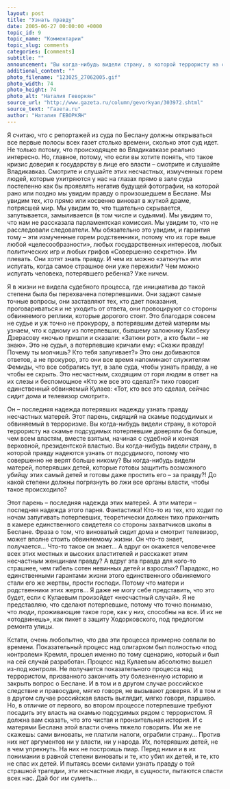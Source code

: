 ```yaml
---
layout: post
title: "Узнать правду"
date: 2005-06-27 00:00:00 +0000
topic_id: 9
topic_name: "Комментарии"
topic_slug: comments
categories: [comments]
subtitle: ""
announcement: "Вы когда-нибудь видели страну, в которой террористу на скамье подсудимых потерпевшие доверяли бы больше, чем всем властям, вместе взятым, начиная с судебной и кончая верховной, президентской властью. Вы когда-нибудь видели страну, в которой правду надеются узнать от подсудимого, потому что совершенно не верят больше никому? Вы когда-нибудь видели матерей, потерявших детей, которые готовы защитить возможного убийцу этих самый детей и готовы даже простить его – за правду?! До какой степени должны погрязнуть во лжи все органы власти, чтобы такое происходило?"
additional_content: ""
photo_filename: "123025_27062005.gif"
photo_width: 74
photo_height: 74
photo_alt: "Наталия Геворкян"
source_url: "http://www.gazeta.ru/column/gevorkyan/303972.shtml"
source_text: "Газета.ru"
author: "Наталия ГЕВОРКЯН"
---
```

Я считаю, что с репортажей из суда по Беслану должны открываться все первые полосы всех газет столько времени, сколько этот суд идет. Не только потому, что происходящее во Владикавказе реально интересно. Но, главное, потому, что если вы хотите понять, что такое кризис доверия к государству в лице его власти – смотрите и слушайте Владикавказ. Смотрите и слушайте этих несчастных, измученных горем людей, которые ухитряются у нас на глазах прямо в зале суда постепенно как бы проявлять негатив будущей фотографии, на которой рано или поздно мы увидим правду о произошедшем в Беслане. Мы увидим тех, кто прямо или косвенно виноват в жуткой драме, потрясшей мир. Мы увидим то, что тщательно скрывается, запутывается, замыливается (в том числе и судьями). Мы увидим то, что нам не рассказала парламентская комиссия. Мы увидим то, что не расследовали следователи. Мы обязательно это увидим, и гарантия тому – эти измученные горем родственники, потому что их горе выше любой «целесообразности», любых государственных интересов, любых политических игр и любых грифов «Совершенно секретно». Им плевать. Они хотят знать правду. И чем их можно «заткнуть» или испугать, когда самое страшное они уже пережили? Чем можно испугать человека, потерявшего ребенка? Уже ничем.

Я в жизни не видела судебного процесса, где инициатива до такой степени была бы перехвачена потерпевшими. Они задают самые точные вопросы, они заставляют тех, кто дает показания, проговариваться и не уходить от ответа, они провоцируют со стороны обвиняемого реплики, которые дорогого стоят. Это благодаря совсем не судье и уж точно не прокурору, а потерявшим детей матерям мы узнаем, что к одному из потерпевших, бывшему заложнику Казбеку Дзерасову «ночью пришли и сказали: «Заткни рот», а кто были – не знаю». Это не судья, а потерпевшие кричали ему: «Скажи правду! Почему ты молчишь? Кто тебя запугивает?» Это они добиваются ответов, а не прокурор, это они все время напоминают служителям Фемиды, что все собрались тут, в зале суда, чтобы узнать правду, а не чтобы ее скрыть. Это несчастным, сходящим от горя людям в ответ на их слезы и беспомощное «Кто же все это сделал?» тихо говорит единственный обвиняемый Кулаев: «Тот, кто все это сделал, сейчас сидит дома и телевизор смотрит».

Он – последняя надежда потерявших надежду узнать правду несчастных матерей. Этот парень, сидящий на скамье подсудимых и обвиняемый в терроризме. Вы когда-нибудь видели страну, в которой террористу на скамье подсудимых потерпевшие доверяли бы больше, чем всем властям, вместе взятым, начиная с судебной и кончая верховной, президентской властью. Вы когда-нибудь видели страну, в которой правду надеются узнать от подсудимого, потому что совершенно не верят больше никому? Вы когда-нибудь видели матерей, потерявших детей, которые готовы защитить возможного убийцу этих самый детей и готовы даже простить его – за правду?! До какой степени должны погрязнуть во лжи все органы власти, чтобы такое происходило?

Этот парень – последняя надежда этих матерей. А эти матери – последняя надежда этого парня. Фантастика! Кто-то из тех, кто ходит по ночам запугивать потерпевших, теоретически должен тихо прикончить в камере единственного свидетеля со стороны захватчиков школы в Беслане. Фраза о том, что виноватый сидит дома и смотрит телевизор, может вполне стоить обвиняемому жизни. Он что-то знает, получается… Что-то такое он знает… А вдруг он окажется человечнее всех этих местных и высоких властителей и расскажет этим несчастным женщинам правду? А вдруг эта правда для кого-то страшнее, чем гибель сотен невинных детей и взрослых? Парадокс, но единственными гарантами жизни этого единственного обвиняемого стали его же жертвы, прости господи. Потому что матери и родственники этих жертв… Я даже не могу себе представить, что это будет, если с Кулаевым произойдет «несчастный случай». Я не представляю, что сделают потерпевшие, потому что точно понимаю, что люди, проживающие такое горе, как у них, способны на все. И их не «отодвинешь», как пикет в защиту Ходорковского, под предлогом ремонта улицы.

Кстати, очень любопытно, что два эти процесса примерно совпали во времени. Показательный процесс над олигархом был полностью «под контролем» Кремля, прошел именно по тому сценарию, который и был на сей случай разработан. Процесс над Кулаевым абсолютно вышел из-под контроля. Не получается показательного процесса над террористом, призванного закончить эту болезненную историю и закрыть вопрос о Беслане. И в том и в другом случае российское следствие и правосудие, мягко говоря, не вызывают доверяя. И в том и в другом случае российская власть выглядит, мягко говоря, паршиво. Но, в отличие от первого, во втором процессе потерпевшие требуют посадить эту власть на скамью подсудимых рядом с террористом. Я должна вам сказать, что это чистая и пронзительная история. И с матерями Беслана этой власти очень тяжело говорить. Им же не скажешь: сами виноваты, не платили налоги, ограбили страну… Против них нет аргументов ни у власти, ни у народа. Их, потерявших детей, не в чем упрекнуть. На них не построишь пиар. Перед ними и в их понимании в равной степени виноваты и те, кто убил их детей, и те, кто не спас их детей. И пытаясь всеми силами узнать правду о той страшной трагедии, эти несчастные люди, в сущности, пытаются спасти всех нас. Дай бог им суметь…
